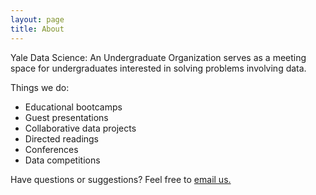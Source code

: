 ```yaml
---
layout: page
title: About
---
```


Yale Data Science: An Undergraduate Organization serves as a meeting space for undergraduates interested in solving problems involving data. 

Things we do:

* Educational bootcamps
* Guest presentations
* Collaborative data projects
* Directed readings
* Conferences 
* Data competitions

Have questions or suggestions? Feel free to [email us.](yaledatascience@gmail.com)
